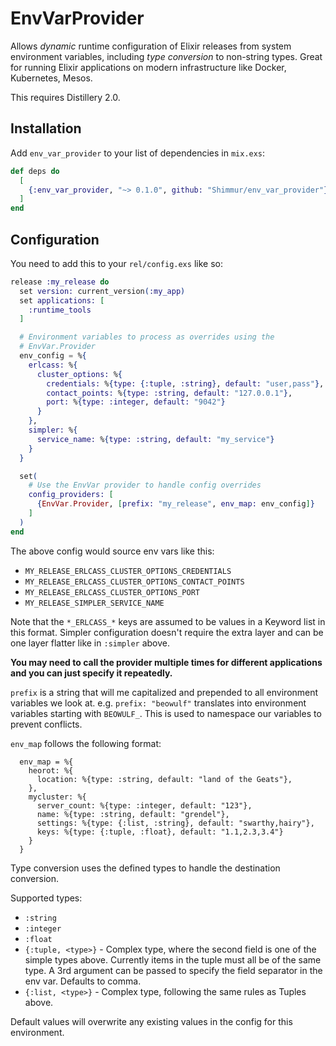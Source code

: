 EnvVarProvider
==============

Allows _dynamic_ runtime configuration of Elixir releases from system
environment variables, including _type_ _conversion_ to non-string types. Great
for running Elixir applications on modern infrastructure like Docker,
Kubernetes, Mesos.

This requires Distillery 2.0.

Installation
------------

Add `env_var_provider` to your list of dependencies in `mix.exs`:

```elixir
def deps do
  [
    {:env_var_provider, "~> 0.1.0", github: "Shimmur/env_var_provider"}
  ]
end
```

Configuration
-------------

You need to add this to your `rel/config.exs` like so:

```elixir
release :my_release do
  set version: current_version(:my_app)
  set applications: [
    :runtime_tools
  ]

  # Environment variables to process as overrides using the
  # EnvVar.Provider
  env_config = %{
    erlcass: %{
      cluster_options: %{
        credentials: %{type: {:tuple, :string}, default: "user,pass"},
        contact_points: %{type: :string, default: "127.0.0.1"},
        port: %{type: :integer, default: "9042"}
      }
    },
    simpler: %{
      service_name: %{type: :string, default: "my_service"}
    }
  }

  set(
    # Use the EnvVar provider to handle config overrides
    config_providers: [
      {EnvVar.Provider, [prefix: "my_release", env_map: env_config]}
    ]
  )
end
```

The above config would source env vars like this:
 * `MY_RELEASE_ERLCASS_CLUSTER_OPTIONS_CREDENTIALS`
 * `MY_RELEASE_ERLCASS_CLUSTER_OPTIONS_CONTACT_POINTS`
 * `MY_RELEASE_ERLCASS_CLUSTER_OPTIONS_PORT`
 * `MY_RELEASE_SIMPLER_SERVICE_NAME`

Note that the `*_ERLCASS_*` keys are assumed to be values in a Keyword list
in this format. Simpler configuration doesn't require the extra layer and
can be one layer flatter like in `:simpler` above.

**You may need to call the provider multiple times for different applications
and you can just specify it repeatedly.**

`prefix` is a string that will me capitalized and prepended to all
environment variables we look at. e.g. `prefix: "beowulf"` translates
into environment variables starting with `BEOWULF_`. This is used
to namespace our variables to prevent conflicts.

`env_map` follows the following format:
```
  env_map = %{
    heorot: %{
      location: %{type: :string, default: "land of the Geats"},
    },
    mycluster: %{
      server_count: %{type: :integer, default: "123"},
      name: %{type: :string, default: "grendel"},
      settings: %{type: {:list, :string}, default: "swarthy,hairy"},
      keys: %{type: {:tuple, :float}, default: "1.1,2.3,3.4"}
    }
  }
```

Type conversion uses the defined types to handle the destination
conversion.

Supported types:
 * `:string`
 * `:integer`
 * `:float`
 * `{:tuple, <type>}` - Complex type, where the second field is
   one of the simple types above. Currently items in the tuple
   must all be of the same type. A 3rd argument can be passed
   to specify the field separator in the env var. Defaults to
   comma.
 * `{:list, <type>}` - Complex type, following the same rules as
   Tuples above. 

Default values will overwrite any existing values in the config
for this environment.
